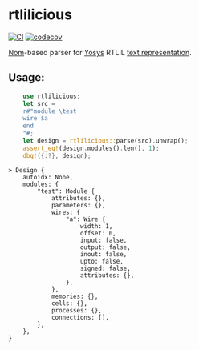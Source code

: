 # rtlilicious

[![CI](https://github.com/oxim-rs/rtlilicious/actions/workflows/main.yml/badge.svg)](https://github.com/oxim-rs/rtlilicious/actions/workflows/main.yml)
[![codecov](https://codecov.io/gh/oxim-rs/rtlilicious/graph/badge.svg?token=OKJENSAI7Z)](https://codecov.io/gh/oxim-rs/rtlilicious)

[Nom](https://crates.io/crates/nom)-based parser for [Yosys](https://yosyshq.readthedocs.io/projects/yosys/en/manual-rewrite/index.html) RTLIL [text representation](https://yosyshq.readthedocs.io/projects/yosys/en/manual-rewrite/yosys_internals/formats/rtlil_text.html).

## Usage:

```rust
    use rtlilicious;
    let src =
    r#"module \test
    wire $a
    end
    "#;
    let design = rtlilicious::parse(src).unwrap();
    assert_eq!(design.modules().len(), 1);
    dbg!({:?}, design);
```
```text
> Design {
    autoidx: None,
    modules: {
        "test": Module {
            attributes: {},
            parameters: {},
            wires: {
                "a": Wire {
                    width: 1,
                    offset: 0,
                    input: false,
                    output: false,
                    inout: false,
                    upto: false,
                    signed: false,
                    attributes: {},
                },
            },
            memories: {},
            cells: {},
            processes: {},
            connections: [],
        },
    },
}
```
